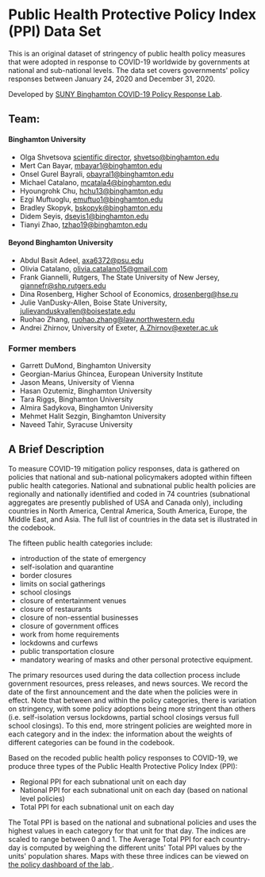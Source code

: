 # Public Health Protective Policy Index (PPI) Data Set

This is an original dataset of stringency of public health policy measures that were adopted in response to COVID-19 worldwide by governments at national and sub-national levels. The data set covers governments' policy responses between January 24, 2020 and December 31, 2020. 

Developed by [SUNY Binghamton COVID-19 Policy Response Lab](https://www.binghamton.edu/political-science/covid-response/index.html).
## Team:

#### Binghamton University
* Olga Shvetsova [scientific director](https://www.binghamton.edu/political-science/covid-response/people/shvetsova-cv.html), shvetso@binghamton.edu
* Mert Can Bayar, mbayar1@binghamton.edu
* Onsel Gurel Bayrali, obayral1@binghamton.edu
* Michael Catalano, mcatala4@binghamton.edu 
* Hyoungrohk Chu, hchu13@binghamton.edu
* Ezgi Muftuoglu, emuftuo1@binghamton.edu
* Bradley Skopyk, bskopyk@binghamton.edu
* Didem Seyis, dseyis1@binghamton.edu 
* Tianyi Zhao, tzhao19@binghamton.edu

#### Beyond Binghamton University
* Abdul Basit Adeel, axa6372@psu.edu 
* Olivia Catalano, olivia.catalano15@gmail.com
* Frank Giannelli, Rutgers, The State University of New Jersey, giannefr@shp.rutgers.edu
* Dina Rosenberg, Higher School of Economics, drosenberg@hse.ru
* Julie VanDusky-Allen, Boise State University, julievanduskyallen@boisestate.edu
* Ruohao Zhang, ruohao.zhang@law.northwestern.edu
* Andrei Zhirnov, University of Exeter, A.Zhirnov@exeter.ac.uk

### Former members
* Garrett DuMond, Binghamton University
* Georgian-Marius Ghincea, European University Institute
* Jason Means, University of Vienna 
* Hasan Ozutemiz, Binghamton University
* Tara Riggs, Binghamton University
* Almira Sadykova, Binghamton University
* Mehmet Halit Sezgin, Binghamton University
* Naveed Tahir, Syracuse University

## A Brief Description

To measure COVID-19 mitigation policy responses, data is gathered on policies that national and sub-national policymakers adopted within fifteen public health categories. National and subnational public health policies are regionally and nationally identified and coded in 74 countries (subnational aggregates are presently published of USA and Canada only), including countries in North America, Central America, South America, Europe, the Middle East, and Asia. The full list of countries in the data set is illustrated in the codebook.   

The fifteen public health categories include:
* introduction of the state of emergency
* self-isolation and quarantine
* border closures
* limits on social gatherings
* school closings
* closure of entertainment venues
* closure of restaurants
* closure of non-essential businesses
* closure of government offices
* work from home requirements
* lockdowns and curfews
* public transportation closure
* mandatory wearing of masks and other personal protective equipment.

The primary resources used during the data collection process include government resources, press releases, and news sources. We record the date of the first announcement and the date when the policies were in effect. Note that between and within the policy categories, there is variation on stringency, with some policy adoptions being more stringent than others (i.e. self-isolation versus lockdowns, partial school closings versus full school closings). To this end, more stringent policies are weighted more in each category and in the index: the information about the weights of different categories can be found in the codebook.

Based on the recoded public health policy responses to COVID-19, we produce three types of the Public Health Protective Policy Index (PPI): 

* Regional PPI for each subnational unit on each day
* National PPI for each subnational unit on each day (based on national level policies)
* Total PPI for each subnational unit on each day
 
The Total PPI is based on the national and subnational policies and uses the highest values in each category for that unit for that day. The indices are scaled to range between 0 and 1. The Average Total PPI for each country-day is computed by weighing the different units' Total PPI values by the units' population shares. Maps with these three indices can be viewed on [the policy dashboard of the lab
](https://elcamaleon.binghamton.edu/portal/apps/opsdashboard/index.html#/cc61a3652eb74b8ea8864928e8026aa1).


